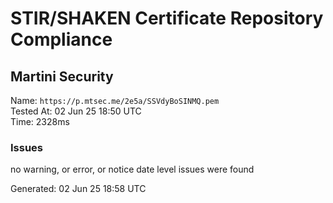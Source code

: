 # STIR/SHAKEN Certificate Repository Compliance

## Martini Security

Name: `https://p.mtsec.me/2e5a/SSVdyBoSINMQ.pem`\
Tested At: 02 Jun 25 18:50 UTC\
Time: 2328ms

### Issues

no warning, or error, or notice date level issues were found

Generated: 02 Jun 25 18:58 UTC